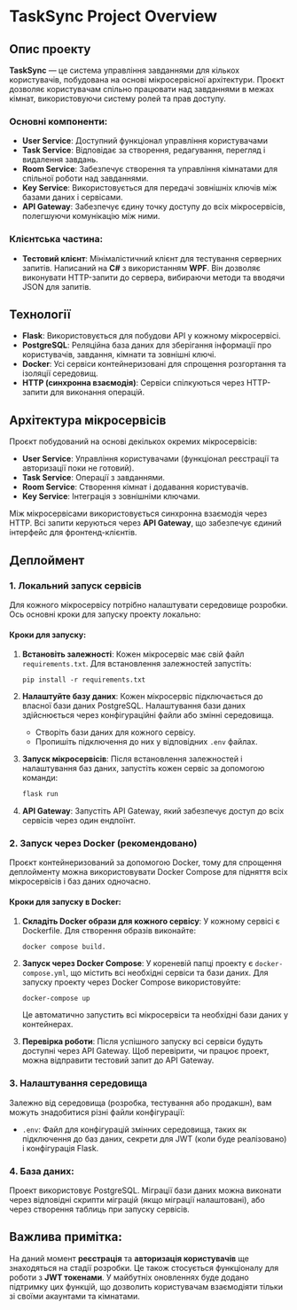 # TaskSync Project Overview

## Опис проекту
**TaskSync** — це система управління завданнями для кількох користувачів, побудована на основі мікросервісної архітектури. Проєкт дозволяє користувачам спільно працювати над завданнями в межах кімнат, використовуючи систему ролей та прав доступу.

### Основні компоненти:
- **User Service**: Доступний функціонал управління користувачами
- **Task Service**: Відповідає за створення, редагування, перегляд і видалення завдань.
- **Room Service**: Забезпечує створення та управління кімнатами для спільної роботи над завданнями.
- **Key Service**: Використовується для передачі зовнішніх ключів між базами даних і сервісами.
- **API Gateway**: Забезпечує єдину точку доступу до всіх мікросервісів, полегшуючи комунікацію між ними.

### Клієнтська частина:
- **Тестовий клієнт**: Мінімалістичний клієнт для тестування серверних запитів. Написаний на **C#** з використанням **WPF**. Він дозволяє виконувати HTTP-запити до сервера, вибираючи методи та вводячи JSON для запитів.

## Технології
- **Flask**: Використовується для побудови API у кожному мікросервісі.
- **PostgreSQL**: Реляційна база даних для зберігання інформації про користувачів, завдання, кімнати та зовнішні ключі.
- **Docker**: Усі сервіси контейнеризовані для спрощення розгортання та ізоляції середовищ.
- **HTTP (синхронна взаємодія)**: Сервіси спілкуються через HTTP-запити для виконання операцій.

## Архітектура мікросервісів
Проєкт побудований на основі декількох окремих мікросервісів:
- **User Service**: Управління користувачами (функціонал реєстрації та авторизації поки не готовий).
- **Task Service**: Операції з завданнями.
- **Room Service**: Створення кімнат і додавання користувачів.
- **Key Service**: Інтеграція з зовнішніми ключами.

Між мікросервісами використовується синхронна взаємодія через HTTP. Всі запити керуються через **API Gateway**, що забезпечує єдиний інтерфейс для фронтенд-клієнтів.

## Деплоймент

### 1. **Локальний запуск сервісів**
Для кожного мікросервісу потрібно налаштувати середовище розробки. Ось основні кроки для запуску проекту локально:

#### Кроки для запуску:
1. **Встановіть залежності**:
   Кожен мікросервіс має свій файл `requirements.txt`. Для встановлення залежностей запустіть:
   ```
   pip install -r requirements.txt
   ```

2. **Налаштуйте базу даних**:
   Кожен мікросервіс підключається до власної бази даних PostgreSQL. Налаштування бази даних здійснюється через конфігураційні файли або змінні середовища.
   - Створіть бази даних для кожного сервісу.
   - Пропишіть підключення до них у відповідних `.env` файлах.

3. **Запуск мікросервісів**:
   Після встановлення залежностей і налаштування баз даних, запустіть кожен сервіс за допомогою команди:
   ```bash
   flask run
   ```

4. **API Gateway**:
   Запустіть API Gateway, який забезпечує доступ до всіх сервісів через один ендпоїнт.

### 2. **Запуск через Docker (рекомендовано)**
Проєкт контейнеризований за допомогою Docker, тому для спрощення деплойменту можна використовувати Docker Compose для підняття всіх мікросервісів і баз даних одночасно.

#### Кроки для запуску в Docker:

1. **Складіть Docker образи для кожного сервісу**:
   У кожному сервісі є Dockerfile. Для створення образів виконайте:
   ```
   docker compose build.
   ```

2. **Запуск через Docker Compose**:
   У кореневій папці проекту є `docker-compose.yml`, що містить всі необхідні сервіси та бази даних. Для запуску проекту через Docker Compose використовуйте:
   ```
   docker-compose up
   ```

   Це автоматично запустить всі мікросервіси та необхідні бази даних у контейнерах.

3. **Перевірка роботи**:
   Після успішного запуску всі сервіси будуть доступні через API Gateway. Щоб перевірити, чи працює проект, можна відправити тестовий запит до API Gateway.

### 3. **Налаштування середовища**
Залежно від середовища (розробка, тестування або продакшн), вам можуть знадобитися різні файли конфігурації:
- `.env`: Файл для конфігурацій змінних середовища, таких як підключення до баз даних, секрети для JWT (коли буде реалізовано) і конфігурація Flask.

### 4. **База даних**:
   Проект використовує PostgreSQL. Міграції бази даних можна виконати через відповідні скрипти міграцій (якщо міграції налаштовані), або через створення таблиць при запуску сервісів.

## Важлива примітка:
На даний момент **реєстрація** та **авторизація користувачів** ще знаходяться на стадії розробки. Це також стосується функціоналу для роботи з **JWT токенами**. У майбутніх оновленнях буде додано підтримку цих функцій, що дозволить користувачам взаємодіяти тільки зі своїми акаунтами та кімнатами.